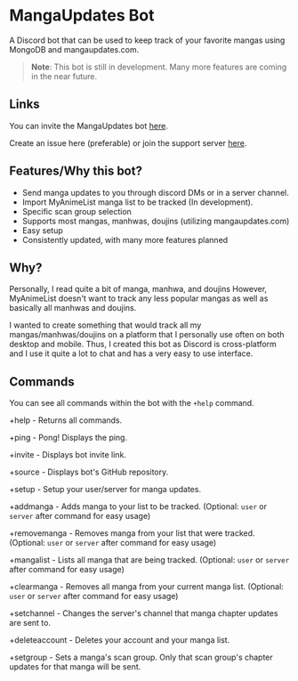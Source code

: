# MangaUpdates Bot
A Discord bot that can be used to keep track of your favorite mangas using MongoDB and mangaupdates.com.

> **Note**: This bot is still in development. Many more features are coming in the near future.

## Links

You can invite the MangaUpdates bot [here](https://discord.com/oauth2/authorize?client_id=880694914365685781&scope=bot&permissions=268856384).

Create an issue here (preferable) or join the support server [here](https://discord.gg/UcYspqftTF).

## Features/Why this bot?

- Send manga updates to you through discord DMs or in a server channel.
- Import MyAnimeList manga list to be tracked (In development).
- Specific scan group selection
- Supports most mangas, manhwas, doujins (utilizing mangaupdates.com)
- Easy setup
- Consistently updated, with many more features planned

## Why?

Personally, I read quite a bit of manga, manhwa, and doujins However, MyAnimeList doesn't want to track any less popular mangas as well as basically all manhwas and doujins.

I wanted to create something that would track all my mangas/manhwas/doujins on a platform that I personally use often on both desktop and mobile. Thus, I created this bot as Discord is cross-platform and I use it quite a lot to chat and has a very easy to use interface.

## Commands

You can see all commands within the bot with the `+help` command.

+help - Returns all commands.

+ping - Pong! Displays the ping.

+invite - Displays bot invite link.

+source - Displays bot's GitHub repository.

+setup - Setup your user/server for manga updates.

+addmanga - Adds manga to your list to be tracked. (Optional: `user` or `server` after command for easy usage)

+removemanga - Removes manga from your list that were tracked. (Optional: `user` or `server` after command for easy usage)

+mangalist - Lists all manga that are being tracked. (Optional: `user` or `server` after command for easy usage)

+clearmanga - Removes all manga from your current manga list. (Optional: `user` or `server` after command for easy usage)

+setchannel - Changes the server's channel that manga chapter updates are sent to.

+deleteaccount - Deletes your account and your manga list.

+setgroup - Sets a manga's scan group. Only that scan group's chapter updates for that manga will be sent.
